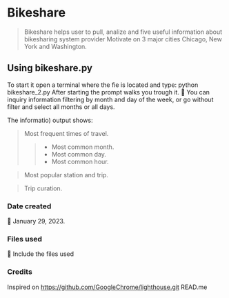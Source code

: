 # Bikeshare
> Bikeshare helps user to pull, analize and five useful information about bikesharing
> system provider Motivate on 3 major cities Chicago, New York and Washington.

## Using bikeshare.py
To start it open a terminal where the fie is located and type: python bikeshare_2.py
After starting the prompt walks you trough it. 🚶
You can inquiry information filtering by month and day of the week, or go without filter
and select all months or all days.

The informatio) output shows:
> Most frequent times of travel.
>
>>- Most common month.
>>- Most common day.
>>- Most common hour.

> Most popular station and trip.

> Trip curation. 




### Date created
📆 January 29, 2023. 

### Files used
📁 Include the files used

### Credits
Inspired on https://github.com/GoogleChrome/lighthouse.git READ.me

